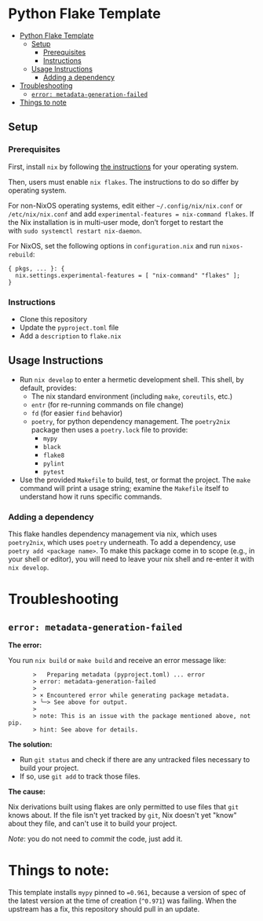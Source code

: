 # Python Flake Template

- [Python Flake Template](#python-flake-template)
  * [Setup](#setup)
    + [Prerequisites](#prerequisites)
    + [Instructions](#instructions)
  * [Usage Instructions](#usage-instructions)
    + [Adding a dependency](#adding-a-dependency)
- [Troubleshooting](#troubleshooting)
  * [`error: metadata-generation-failed`](#-error--metadata-generation-failed-)
- [Things to note](#things-to-note)

## Setup 

### Prerequisites

First, install `nix` by following [the instructions](https://nixos.org/download.html) for your operating system.

Then, users must enable `nix flakes`. The instructions to do so
differ by operating system.

For non-NixOS operating systems, edit either `~/.config/nix/nix.conf` or 
`/etc/nix/nix.conf` and add `experimental-features = nix-command flakes`.
If the Nix installation is in multi-user mode, don’t forget to restart the         
with `sudo systemctl restart nix-daemon`.


For NixOS, set the following options in `configuration.nix` and run 
`nixos-rebuild`:

```nixos
{ pkgs, ... }: {
  nix.settings.experimental-features = [ "nix-command" "flakes" ];
}
```

### Instructions

- Clone this repository
- Update the `pyproject.toml` file
- Add a `description` to `flake.nix`

## Usage Instructions

- Run `nix develop` to enter a hermetic development shell. This shell,
  by default, provides:
  - The nix standard environment (including `make`, `coreutils`, etc.)
  - `entr` (for re-running commands on file change)
  - `fd` (for easier `find` behavior)
  - `poetry`, for python dependency management. The `poetry2nix` package
     then uses a `poetry.lock` file to provide:
     - `mypy`
     - `black`
     - `flake8`
     - `pylint`
     - `pytest`
- Use the provided `Makefile` to build, test, or format the project. The `make` 
  command will print a usage string; examine the `Makefile` itself to understand
  how it runs specific commands.
  
### Adding a dependency

This flake handles dependency management via nix, which uses `poetry2nix`, which
uses `poetry` underneath. To add a dependency, use `poetry add <package name>`. 
To make this package come in to scope (e.g., in your shell or editor), you 
will need to leave your nix shell and re-enter it with `nix develop`.

# Troubleshooting 

## `error: metadata-generation-failed`

**The error:**

You run `nix build` or `make build` and receive an error message like: 

```
       >   Preparing metadata (pyproject.toml) ... error
       > error: metadata-generation-failed
       >
       > × Encountered error while generating package metadata.
       > ╰─> See above for output.
       >
       > note: This is an issue with the package mentioned above, not pip.
       > hint: See above for details.
```

**The solution:**

- Run `git status` and check if there are any untracked files necessary to 
  build your project.
- If so, use `git add` to track those files.

**The cause:**

Nix derivations built using flakes are only permitted to use files that
`git` knows about. If the file isn't yet tracked by `git`, Nix doesn't
yet "know" about they file, and can't use it to build your project.

 *Note*: you do not need to _commit_ the code, just add it.

# Things to note:

This template installs `mypy` pinned to `=0.961`, because a version of spec of
the latest version at the time of creation (`^0.971`) was failing. When
the upstream has a fix, this repository should pull in an update.
